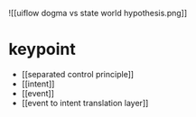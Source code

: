 ![[uiflow dogma vs state world hypothesis.png]]
# keypoint
- [[separated control principle]]
- [[intent]]
- [[event]]
- [[event to intent translation layer]]

